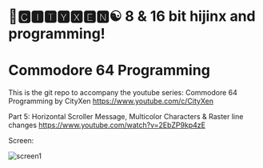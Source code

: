 # 🌆🅲🅸🆃🆈🆇🅴🅽☯️ 8 & 16 bit hijinx and programming!

# Commodore 64 Programming

This is the git repo to accompany the youtube series: Commodore 64 Programming by CityXen https://www.youtube.com/c/CityXen

Part 5: Horizontal Scroller Message, Multicolor Characters & Raster line changes https://www.youtube.com/watch?v=2EbZP9kp4zE

Screen:

![screen1](https://raw.githubusercontent.com/cityxen/Commodore64_Programming/master/Part5%20-%20Scroller%20Message/images/screen1.jpg)